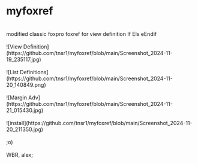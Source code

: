 # myfoxref

<br>
modified classic foxpro foxref for view definition If Els eEndif
<br><br>
![View Definition](https://github.com/tnsr1/myfoxref/blob/main/Screenshot_2024-11-19_235117.jpg)
<br><br>
![List Definitions](https://github.com/tnsr1/myfoxref/blob/main/Screenshot_2024-11-20_140849.png)
<br><br>
![Margin Adv](https://github.com/tnsr1/myfoxref/blob/main/Screenshot_2024-11-21_015430.jpg)
<br><br>
![install](https://github.com/tnsr1/myfoxref/blob/main/Screenshot_2024-11-20_211350.jpg)
<br><br>
;o)
<br><br>
WBR, alex;